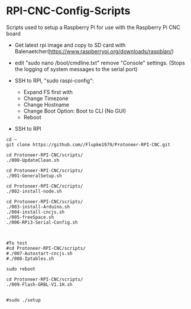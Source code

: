 # RPI-CNC-Config-Scripts
Scripts used to setup a Raspberry Pi for use with the Raspberry Pi CNC board

* Get latest rpi image and copy to SD card with Balenaetcher(https://www.raspberrypi.org/downloads/raspbian/)

* edit "sudo nano /boot/cmdline.txt" remove "Console" settings. (Stops the logging of system messages to the serial port)

* SSH to  RPI,  "sudo raspi-config":
	* Expand FS first with
	* Change Timezone
	* Change Hostname
	* Change Boot Option: Boot to CLI (No GUI)
	* Reboot

* SSH to  RPI

```
cd ~
git clone https://github.com//Flupke1979/Protoneer-RPI-CNC.git

cd Protoneer-RPI-CNC/scripts/
./000-UpdateClean.sh

cd Protoneer-RPI-CNC/scripts/
./001-GeneralSetup.sh

cd Protoneer-RPI-CNC/scripts/
./002-install-node.sh

cd Protoneer-RPI-CNC/scripts/
./003-install-Arduino.sh
./004-install-cncjs.sh
./005-freeSpace.sh
./006-RPi3-Serial-Config.sh



#To test
#cd Protoneer-RPI-CNC/scripts/
#./007-Autostart-cncjs.sh
#./008-Iptables.sh

sudo reboot

cd Protoneer-RPI-CNC/scripts/
./009-Flash-GRBL-V1.1H.sh


#sudo ./setup
```
